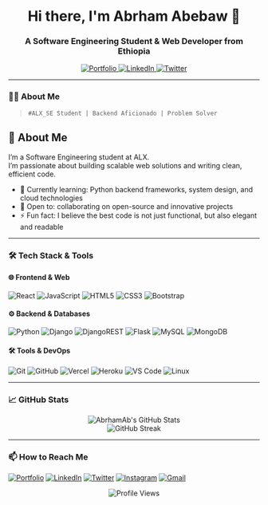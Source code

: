 <h1 align="center">Hi there, I'm Abrham Abebaw 👋</h1>
<h3 align="center">A Software Engineering Student & Web Developer from Ethiopia</h3>

<p align="center">
  <a href="https://abrhamabebawportfolio.vercel.app/">
    <img src="https://img.shields.io/badge/Portfolio-%23000000.svg?style=for-the-badge&logo=react&logoColor=white" alt="Portfolio"/>
  </a>
  <a href="www.linkedin.com/in/abrham-abebaw">
    <img src="https://img.shields.io/badge/linkedin-%230077B5.svg?style=for-the-badge&logo=linkedin&logoColor=white" alt="LinkedIn"/>
  </a>
  <a href="https://x.com/Abrham_abebawE">
    <img src="https://img.shields.io/badge/Twitter-%231DA1F2.svg?style=for-the-badge&logo=Twitter&logoColor=white" alt="Twitter"/>
  </a>
</p>

---

### 👨‍💻 About Me

> `#ALX_SE Student | Backend Aficionado | Problem Solver`
## 👋 About Me  

I’m a Software Engineering student at ALX.  
I’m passionate about building scalable web solutions and writing clean, efficient code.  

- 🌱 Currently learning: Python backend frameworks, system design, and cloud technologies  
- 👥 Open to: collaborating on open-source and innovative projects  
- ⚡ Fun fact: I believe the best code is not just functional, but also elegant and readable
---
### 🛠️ Tech Stack & Tools

#### **🌐 Frontend & Web**
![React](https://img.shields.io/badge/React-20232A?style=for-the-badge&logo=react&logoColor=61DAFB)
![JavaScript](https://img.shields.io/badge/JavaScript-F7DF1E?style=for-the-badge&logo=javascript&logoColor=black)
![HTML5](https://img.shields.io/badge/HTML5-E34F26?style=for-the-badge&logo=html5&logoColor=white)
![CSS3](https://img.shields.io/badge/CSS3-1572B6?style=for-the-badge&logo=css3&logoColor=white)
![Bootstrap](https://img.shields.io/badge/Bootstrap-563D7C?style=for-the-badge&logo=bootstrap&logoColor=white)

#### **⚙️ Backend & Databases**
![Python](https://img.shields.io/badge/Python-3776AB?style=for-the-badge&logo=python&logoColor=white)
![Django](https://img.shields.io/badge/Django-092E20?style=for-the-badge&logo=django&logoColor=white)
![DjangoREST](https://img.shields.io/badge/Django%20REST-ff1709?style=for-the-badge&logo=django&logoColor=white&color=ff1709&labelColor=gray)
![Flask](https://img.shields.io/badge/Flask-000000?style=for-the-badge&logo=flask&logoColor=white)
![MySQL](https://img.shields.io/badge/MySQL-4479A1?style=for-the-badge&logo=mysql&logoColor=white)
![MongoDB](https://img.shields.io/badge/MongoDB-4EA94B?style=for-the-badge&logo=mongodb&logoColor=white)

#### **🛠️ Tools & DevOps**
![Git](https://img.shields.io/badge/Git-F05032?style=for-the-badge&logo=git&logoColor=white)
![GitHub](https://img.shields.io/badge/GitHub-100000?style=for-the-badge&logo=github&logoColor=white)
![Vercel](https://img.shields.io/badge/Vercel-000000?style=for-the-badge&logo=vercel&logoColor=white)
![Heroku](https://img.shields.io/badge/Heroku-430098?style=for-the-badge&logo=heroku&logoColor=white)
![VS Code](https://img.shields.io/badge/VS_Code-0078D4?style=for-the-badge&logo=visual%20studio%20code&logoColor=white)
![Linux](https://img.shields.io/badge/Linux-FCC624?style=for-the-badge&logo=linux&logoColor=black)

---

### 📈 GitHub Stats

<p align="center">
  <img src="https://github-readme-stats.vercel.app/api?username=AbrhamAb&show_icons=true&theme=radical" alt="AbrhamAb's GitHub Stats" />
  <br/>
  <img src="https://github-readme-streak-stats.herokuapp.com/?user=AbrhamAb&theme=radical" alt="GitHub Streak" />
</p>

---

### 📫 How to Reach Me

[![Portfolio](https://img.shields.io/badge/Portfolio-%23000000.svg?style=for-the-badge&logo=vercel&logoColor=white)](https://abrhamabebawportfolio.vercel.app/)
[![LinkedIn](https://img.shields.io/badge/linkedin-%230A66C2.svg?style=for-the-badge&logo=linkedin&logoColor=white)](https://www.linkedin.com/in/abrham-abebaw)
[![Twitter](https://img.shields.io/badge/Twitter-%23000000.svg?style=for-the-badge&logo=x&logoColor=white)](https://x.com/Abrham_abebawE)
[![Instagram](https://img.shields.io/badge/Instagram-%23E4405F.svg?style=for-the-badge&logo=Instagram&logoColor=white)](https://www.instagram.com/abraham_abebaw_/)
[![Gmail](https://img.shields.io/badge/Gmail-D14836?style=for-the-badge&logo=gmail&logoColor=white)](mailto:abrhamabebaw.tech@gmail.com)
<p align="center">
  <img src="https://komarev.com/ghpvc/?username=AbrhamAb&label=Profile%20Views&color=0e75b6&style=flat" alt="Profile Views" />
</p>

